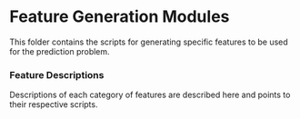 # Feature Generation Modules

This folder contains the scripts for generating specific features to be used for the prediction problem.

### Feature Descriptions

Descriptions of each category of features are described here and points to their respective scripts.
